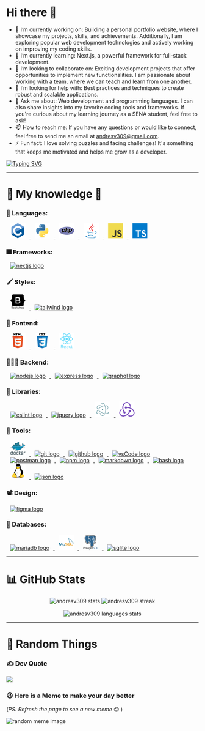 # Hi there 👋
- 🔭 I’m currently working on: Building a personal portfolio website, where I showcase my projects, skills, and achievements. Additionally, I am exploring popular web development technologies and actively working on improving my coding skills.
- 🌱 I’m currently learning: Next.js, a powerful framework for full-stack development.
- 👯 I’m looking to collaborate on: Exciting development projects that offer opportunities to implement new functionalities. I am passionate about working with a team, where we can teach and learn from one another.
- 🤔 I’m looking for help with: Best practices and techniques to create robust and scalable applications.
- 💬 Ask me about: Web development and programming languages. I can also share insights into my favorite coding tools and frameworks. If you're curious about my learning journey as a SENA student, feel free to ask!
- 📫 How to reach me: If you have any questions or would like to connect, feel free to send me an email at andresv309@gmail.com.
- ⚡ Fun fact: I love solving puzzles and facing challenges! It's something that keeps me motivated and helps me grow as a developer.


[![Typing SVG](https://readme-typing-svg.demolab.com?font=Lobster+Two&size=24&duration=4200&color=22C55E&multiline=true&width=700&lines=%22Coding+is+not+just+my+profession%2C+it's+my+superpower.%22)](https://git.io/typing-svg)

---

# :pushpin: My knowledge :telescope:

### :rocket: Languages:
<tr>
  <td>
    <a href="https://en.wikipedia.org/wiki/C_(programming_language)" target="_blank" rel="noreferrer">
      <img src="https://raw.githubusercontent.com/devicons/devicon/master/icons/c/c-original.svg" alt="c logo" width="40" height="40" hspace="10" />
    </a>
  </td>
  <td>
    <a href="https://www.python.org" target="_blank" rel="noreferrer">
      <img src="https://raw.githubusercontent.com/devicons/devicon/master/icons/python/python-original.svg" alt="python logo" width="40" height="40" hspace="10" />
    </a>
  </td>
  <td>
    <a href="https://www.php.net" target="_blank" rel="noreferrer">
      <img src="https://raw.githubusercontent.com/devicons/devicon/master/icons/php/php-original.svg" alt="php logo" width="40" height="40" hspace="10" />
    </a>
  </td>
  <td>
    <a href="https://www.java.com" target="_blank" rel="noreferrer">
      <img src="https://raw.githubusercontent.com/devicons/devicon/master/icons/java/java-original.svg" alt="java logo" width="40" height="40" hspace="10" />
    </a>
  </td>
  <td>
    <a href="https://developer.mozilla.org/en-US/docs/Web/JavaScript" target="_blank" rel="noreferrer">
      <img src="https://raw.githubusercontent.com/devicons/devicon/master/icons/javascript/javascript-original.svg" alt="javascript logo" width="40" height="40" hspace="10" />
    </a>
  </td>
  <td>
    <a href="https://www.typescriptlang.org/" target="_blank" rel="noreferrer">
      <img src="https://raw.githubusercontent.com/devicons/devicon/master/icons/typescript/typescript-original.svg" alt="typescript logo" width="40" height="40" hspace="10" />
    </a>
  </td>
</tr>

### 🎆 Frameworks:

<tr>
  <td>
    <a href="https://nextjs.org/" target="_blank" rel="noreferrer">
      <img src="https://d2nir1j4sou8ez.cloudfront.net/wp-content/uploads/2021/12/nextjs-boilerplate-logo.png" alt="nextjs logo" width="40" height="40" hspace="10" />
    </a>
  </td>
</tr>

### 🖌️ Styles:

<tr>
  <td>
    <a href="https://getbootstrap.com" target="_blank" rel="noreferrer">
      <img src="https://raw.githubusercontent.com/devicons/devicon/master/icons/bootstrap/bootstrap-plain-wordmark.svg" alt="bootstrap logo" width="40" height="40" hspace="10" />
    </a>
  </td>
  <td>
    <a href="https://tailwindcss.com/" target="_blank" rel="noreferrer">
      <img src="https://profilinator.rishav.dev/skills-assets/tailwindcss.svg" alt="tailwind logo" width="40" height="40" hspace="10" />
    </a>
  </td>
</tr>

### 👀 Fontend:

<tr>
  <td>
    <a href="https://developer.mozilla.org/es/docs/Web/HTML" target="_blank" rel="noreferrer">
      <img src="https://raw.githubusercontent.com/devicons/devicon/master/icons/html5/html5-original-wordmark.svg" alt="html5 logo" width="40" height="40" hspace="10" />
    </a>
  </td>
  <td>
    <a href="https://developer.mozilla.org/es/docs/Web/CSS" target="_blank" rel="noreferrer">
      <img src="https://raw.githubusercontent.com/devicons/devicon/master/icons/css3/css3-original-wordmark.svg" alt="css3 logo" width="40" height="40" hspace="10" />
    </a>
  </td>
  <td>
    <a href="https://reactjs.org/" target="_blank" rel="noreferrer">
      <img src="https://raw.githubusercontent.com/devicons/devicon/master/icons/react/react-original-wordmark.svg" alt="react logo" width="40" height="40" hspace="10" />
    </a>
  </td>
</tr>

### 👨🏻‍💻 Backend:

<tr>
  <td>
    <a href="https://nodejs.org" target="_blank" rel="noreferrer">
      <img src="https://seeklogo.com/images/N/nodejs-logo-FBE122E377-seeklogo.com.png" alt="nodejs logo" width="36" height="40" hspace="10" />
    </a>
  </td>
    <td>
    <a href="https://expressjs.com" target="_blank" rel="noreferrer">
      <img src="https://i.cloudup.com/zfY6lL7eFa-3000x3000.png" alt="express logo" width="120" height="40" hspace="10" />
    </a>
  </td>
  <td>
    <a href="https://graphql.org" target="_blank" rel="noreferrer">
      <img src="https://www.vectorlogo.zone/logos/graphql/graphql-icon.svg" alt="graphql logo" width="40" height="40" hspace="10" />
    </a>
  </td>
</tr>

### 📖 Libraries:

<tr>
  <td>
    <a href="https://eslint.org/" target="_blank" rel="noreferrer">
      <img src="https://cdn.jsdelivr.net/gh/devicons/devicon/icons/eslint/eslint-original.svg" alt="eslint logo" width="40" height="40" hspace="10" />
    </a>
  </td>
  <td>
    <a href="https://jquery.com/" target="_blank" rel="noreferrer">
      <img src="https://cdn.jsdelivr.net/gh/devicons/devicon/icons/jquery/jquery-original.svg" alt="jquery logo" width="40" height="40" hspace="10" />
    </a>
  </td>
  <td>
    <a href="https://www.electronjs.org" target="_blank" rel="noreferrer">
      <img src="https://raw.githubusercontent.com/devicons/devicon/master/icons/electron/electron-original.svg" alt="electron logo" width="40" height="40" hspace="10" />
    </a>
  </td>
  <td>
    <a href="https://redux.js.org" target="_blank" rel="noreferrer">
      <img src="https://raw.githubusercontent.com/devicons/devicon/master/icons/redux/redux-original.svg" alt="redux logo" width="40" height="40" hspace="10" />
    </a>
  </td>
</tr>

### 🧰 Tools:

<tr>
  <td>
    <a href="https://www.docker.com/" target="_blank" rel="noreferrer">
      <img src="https://raw.githubusercontent.com/devicons/devicon/master/icons/docker/docker-original-wordmark.svg" alt="docker logo" width="40" height="40" hspace="10" />
    </a>
  </td>
  <td>
    <a href="https://git-scm.com/" target="_blank" rel="noreferrer">
      <img src="https://www.vectorlogo.zone/logos/git-scm/git-scm-icon.svg" alt="git logo" width="40" height="40" hspace="10" />
    </a>
  </td>
  <td>
    <a href="https://github.com/" target="_blank" rel="noreferrer">
      <img src="https://github.githubassets.com/images/modules/logos_page/GitHub-Mark.png" alt="github logo" width="40" height="40" hspace="10" />
    </a>
  </td>
  <td>
    <a href="https://code.visualstudio.com/" target="_blank" rel="noreferrer">
      <img src="https://cdn.jsdelivr.net/gh/devicons/devicon/icons/vscode/vscode-original.svg" alt="vsCode logo" width="40" height="40" hspace="10" />
    </a>
  </td>
  <td>
    <a href="https://postman.com" target="_blank" rel="noreferrer">
      <img src="https://www.vectorlogo.zone/logos/getpostman/getpostman-icon.svg" alt="postman logo" width="40" height="40" hspace="10" />
    </a>
  </td>
  <td>
    <a href="https://www.npmjs.com/" target="_blank" rel="noreferrer">
      <img src="https://cdn.jsdelivr.net/gh/devicons/devicon/icons/npm/npm-original-wordmark.svg" alt="npm logo" width="40" height="40" hspace="10" />
    </a>
  </td>
  <td>
    <a href="https://es.wikipedia.org/wiki/Markdown" target="_blank" rel="noreferrer">
      <img src="https://static-00.iconduck.com/assets.00/markdown-icon-512x512-bfxegudd.png" alt="markdown logo" width="40" height="40" hspace="10" />
    </a>
  </td>
  <td>
    <a href="https://www.gnu.org/software/bash/" target="_blank" rel="noreferrer">
      <img src="https://upload.wikimedia.org/wikipedia/commons/thumb/4/4b/Bash_Logo_Colored.svg/2048px-Bash_Logo_Colored.svg.png" alt="bash logo" width="40" height="40" hspace="10" />
    </a>
  </td>
  <td>
    <a href="https://www.linux.org/" target="_blank" rel="noreferrer">
      <img src="https://raw.githubusercontent.com/devicons/devicon/master/icons/linux/linux-original.svg" alt="linux logo" width="40" height="40" hspace="10" />
    </a>
  </td>
  <td>
    <a href="https://es.wikipedia.org/wiki/JSON" target="_blank" rel="noreferrer">
      <img src="https://cdn.cdnlogo.com/logos/j/89/json.svg" alt="json logo" width="40" height="40" hspace="10" />
    </a>
  </td>
</tr>

### 📽️ Design:

<tr>
  <td>
    <a href="https://www.figma.com/" target="_blank" rel="noreferrer">
      <img src="https://www.vectorlogo.zone/logos/figma/figma-icon.svg" alt="figma logo" width="40" height="40" hspace="10" />
    </a>
  </td>
</tr>

### 🏬 Databases:

<tr>
  <td>
    <a href="https://mariadb.org/" target="_blank" rel="noreferrer">
      <img src="https://mariadb.com/wp-content/uploads/2019/11/mariadb-logo-vert_blue-transparent.png" alt="mariadb logo" width="40" height="40" hspace="10" />
    </a>
  </td>
  <td>
    <a href="https://www.mysql.com/" target="_blank" rel="noreferrer">
      <img src="https://raw.githubusercontent.com/devicons/devicon/master/icons/mysql/mysql-original-wordmark.svg" alt="mysql logo" width="40" height="40" hspace="10" />
    </a>
  </td>
  <td>
    <a href="https://www.postgresql.org" target="_blank" rel="noreferrer">
      <img src="https://raw.githubusercontent.com/devicons/devicon/master/icons/postgresql/postgresql-original-wordmark.svg" alt="postgresql logo" width="40" height="40" hspace="10" />
    </a>
  </td>
  <td>
    <a href="https://www.sqlite.org/" target="_blank" rel="noreferrer">
      <img src="https://www.vectorlogo.zone/logos/sqlite/sqlite-icon.svg" alt="sqlite logo" width="40" height="40" hspace="10" />
    </a>
  </td>
</tr>

---

# 📊 GitHub Stats

<p align="center">
  <img align="center" src="https://github-readme-stats.vercel.app/api?username=andresv309&locale=en&show_icons=true&rank_icon=github&include_all_commits=true&card_width=450&theme=ayu-mirage" alt="andresv309 stats" />
  <img align="center" src="https://streak-stats.demolab.com?user=andresv309&locale=en&card_width=450&theme=ayu-mirage" alt="andresv309 streak" />
</p>

<p align="center">
  <img align="center" src="https://github-readme-stats.vercel.app/api/top-langs?username=andresv309&locale=en&layout=compact&card_width=450&theme=ayu-mirage" alt="andresv309 languages stats"/>
</p>

---

# :rabbit: Random Things

### ✍️ Dev Quote
![](https://quotes-github-readme.vercel.app/api?type=horizontal&theme=tokyonight)

### 😃 Here is a Meme to make your day better
(*PS: Refresh the page to see a new meme* :wink: )

<img src='https://web-production-4cea.up.railway.app/' title="Meme" alt="random meme image" height="400">
